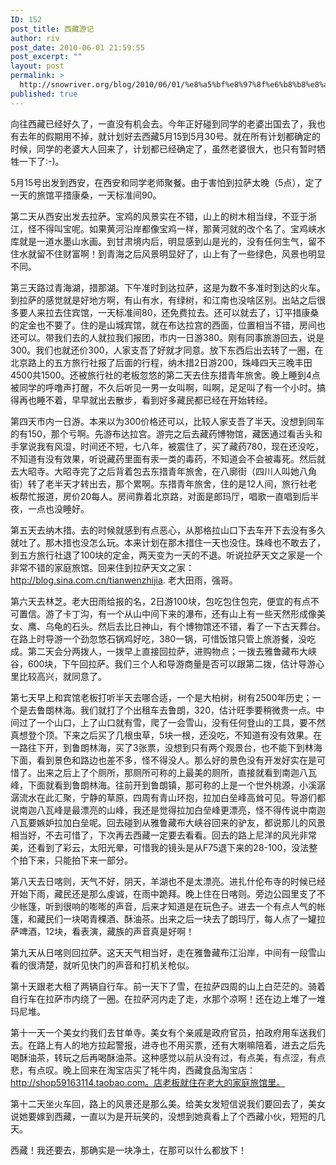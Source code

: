 ```yaml
---
ID: 152
post_title: 西藏游记
author: riv
post_date: 2010-06-01 21:59:55
post_excerpt: ""
layout: post
permalink: >
  http://snowriver.org/blog/2010/06/01/%e8%a5%bf%e8%97%8f%e6%b8%b8%e8%ae%b0/
published: true
---
```

向往西藏已经好久了，一直没有机会去。今年正好碰到同学的老婆出国去了，我也有去年的假期用不掉，就计划好去西藏5月15到5月30号。就在所有计划都确定的时候，同学的老婆大人回来了，计划都已经确定了，虽然老婆很大，也只有暂时牺牲一下了:-)。

5月15号出发到西安，在西安和同学老师聚餐。由于害怕到拉萨太晚（5点），定了一天的旅馆平措康桑，一天标准间90。

第二天从西安出发去拉萨。宝鸡的风景实在不错，山上的树木相当绿，不亚于浙江，怪不得叫宝呢。如果黄河沿岸都像宝鸡一样，那黄河就的改个名了。宝鸡峡水库就是一道水墨山水画。到甘肃境内后，明显感到山是光的，没有任何生气，留不住水就留不住财富啊！到青海之后风景明显好了，山上有了一些绿色，风景也明显不同。
<!--more-->
第三天路过青海湖，措那湖。下午准时到达拉萨，这是为数不多准时到达的火车。到拉萨的感觉就是好地方啊，有山有水，有绿树，和江南也没啥区别。出站之后很多要人来拉去住宾馆，一天标准间80，还免费拉去。还可以就去了，订平措康桑的定金也不要了。住的是山城宾馆，就在布达拉宫的西面，位置相当不错，房间也还可以。带我们去的人就拉我们报团，市内一日游380。刚有同事旅游回去，说是300。我们也就还价300，人家支吾了好就才同意。放下东西后出去转了一圈，在北京路上的五方旅行社报了后面的行程，纳木措2日游200，珠峰四天三晚丰田4500共1500。还被旅行社的老板忽悠的第二天去住东措青年旅舍。晚上睡到4点被同学的呼噜声打醒，不久后听见一男一女叫啊，叫啊，足足叫了有一个小时。搞得再也睡不着，早早就出去散步，看到好多藏民都已经在开始转经。

第四天市内一日游。本来以为300价格还可以，比较人家支吾了半天。没想到同车的有150，那个亏啊。先游布达拉宫。游完之后去藏药博物馆，藏医通过看舌头和手掌说我有风湿，时间还不短，七八年，被震住了，买了藏药780，现在还没吃，不知道有没有效果，听说藏药里面有汞一类的毒药，不知道会不会被毒死。然后就去大昭寺。大昭寺完了之后背着包去东措青年旅舍，在八廓街（四川人叫她八角街）转了老半天才转出去，那个累啊。东措青年旅舍，住的是12人间，旅行社老板帮忙报道，房价20每人。房间靠着北京路，对面是郎玛厅，唱歌一直唱到后半夜，一点也没睡好。

第五天去纳木措。去的时候就感到有点恶心，从那格拉山口下去车开下去没有多久就吐了。那木措也没怎么玩。本来计划在那木措住一天也没住。珠峰也不敢去了，到五方旅行社退了100块的定金，两天变为一天的不退。听说拉萨天文之家是一个非常不错的家庭旅馆。回来住到拉萨天文之家：http://blog.sina.com.cn/tianwenzhijia. 老大田雨，强哥。

第六天去林芝。老大田雨给报的名，2日游100块，包吃包住包完，便宜的有点不可置信。游了卡丁沟，有一个从山中间下来的瀑布，还有山上有一些天然形成像美女、鹰、乌龟的石头。然后去比日神山，有个博物馆还不错，看了一下古天葬台。在路上时导游一个劲忽悠石锅鸡好吃，380一锅，可惜饭馆只管上旅游餐，没吃成。第二天会分两拨人，一拨早上直接回拉萨，进购物点；一拨去雅鲁藏布大峡谷，600块，下午回拉萨。我们三个人和导游商量是否可以跟第二拨，估计导游心里比较高兴，就同意了。

第七天早上和宾馆老板打听半天去哪合适，一个是大柏树，树有2500年历史；一个是去鲁朗林海。我们就打了个出租车去鲁朗，320，估计旺季要稍微贵一点。中间过了一个山口，上了山口就有雪，爬了一会雪山，没有任何登山的工具，要不然真想登个顶。下来之后买了几根虫草，5块一根，还没吃，不知道有没有效果。在一路往下开，到鲁朗林海，买了3张票，没想到只有两个观景台，也不能下到林海下面，看到景色和路边也差不多，怪不得没人。那么好的景色没有开发好实在是可惜了。出来之后上了个厕所，那厕所可称的上最美的厕所，直接就看到南迦八瓦峰，下面就看到鲁朗林海。往前开到鲁朗镇，那可称的上是一个世外桃源，小溪潺潺流水在此汇聚，宁静的草原，四周有青山环抱，拉加白垒峰高耸可见。导游们都说南迦八瓦峰是最漂亮的山峰，我还是觉得拉加白垒峰更漂亮，怪不得传说中南迦八瓦要嫉妒拉加白垒呢。回去碰到从雅鲁藏布大峡谷回来的驴友，都说那儿的风景相当好，不去可惜了，下次再去西藏一定要去看看。回去的路上尼洋的风光非常美，还看到了彩云，太阳光晕，可惜我的镜头是从F75退下来的28-100，没法整个拍下来，只能拍下来一部分。

第八天去日喀则，天气不好，阴天，羊湖也不是太漂亮。进扎什伦布寺的时候已经开始下雨，藏民还是那么虔诚，在雨中跪拜。晚上住在日喀则。旁边公园里支了不少帐篷，听到很响的嘭嘭的声音，后来才知道是在玩色子。进去一个有点人气的帐篷，和藏民们一块喝青稞酒、酥油茶。出来之后一块去了朗玛厅，每人点了一罐拉萨啤酒，12块，看表演，藏族的声音真是好啊！

第九天从日喀则回拉萨。这天天气相当好，走在雅鲁藏布江沿岸，中间有一段雪山看的很清楚，就听见快门的声音和打机关枪似。

第十天跟老大租了两辆自行车。前一天下了雪，在拉萨四周的山上白茫茫的。骑着自行车在拉萨市内绕了一圈。在拉萨河内走了走，水那个凉啊！还在边上堆了一堆玛尼堆。

第十一天一个美女约我们去甘单寺。美女有个亲戚是政府官员，拍政府用车送我们去。在路上有人的地方拉起警报，进寺也不用买票，还有大喇嘛陪着，进去之后先喝酥油茶，转玩之后再喝酥油茶。这种感觉以前从没有过，有点美，有点涩，有点悲，有点叹。晚上回来在淘宝店买了牦牛肉，西藏食品淘宝店：http://shop59163114.taobao.com。店老板就住在老大的家庭旅馆里。

第十二天坐火车回，路上的风景还是那么美。给美女发短信说我们要回去了，美女说她要嫁到西藏，一直以为是开玩笑的，没想到她真看上了个西藏小伙，短短的几天。

西藏！我还要去，那确实是一块净土，在那可以什么都放下！